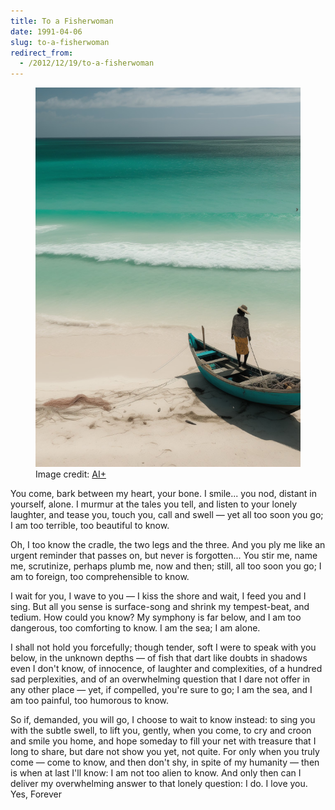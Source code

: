 ```yaml
---
title: To a Fisherwoman
date: 1991-04-06
slug: to-a-fisherwoman
redirect_from:
  - /2012/12/19/to-a-fisherwoman
---
```


<figure>
<img src="assets/fisherwoman.jpg" />
<figcaption>Image credit: <a href="ai-art.md">AI+</a></figcaption>
</figure>

<p class="poetry">You come, bark between my heart, your bone.
I smile...
you nod, distant in yourself, alone.
I murmur at the tales you tell,
and listen to your lonely laughter,
and tease you, touch you, call and swell &mdash; 
yet all too soon you go;
I am too terrible,
too beautiful to know.

Oh, I too know the cradle,
the two legs and the three.
And you ply me like an urgent reminder
that passes on, but never is forgotten...
You stir me, name me, scrutinize,
perhaps plumb me, now and then;
still, all too soon you go;
I am to foreign,
too comprehensible to know.

I wait for you, I wave to you &mdash; 
I kiss the shore and wait,
I feed you
and I sing.
But all you sense is surface-song
and shrink my tempest-beat, and tedium.
How could you know?
My symphony is far below,
and I am too dangerous,
too comforting to know.
I am the sea; I am alone.

I shall not hold you forcefully;
though tender, soft
I were to speak with you below,
in the unknown depths &mdash; 
of fish that dart like doubts
in shadows even I don't know,
of innocence, of laughter and complexities,
of a hundred sad perplexities,
and of an overwhelming question
that I dare not offer in any other place &mdash; 
yet, if compelled, you're sure to go;
I am the sea,
and I am too painful,
too humorous to know.

So if, demanded, you will go,
I choose to wait to know instead:
to sing you with the subtle swell,
to lift you, gently, when you come,
to cry and croon and smile you home,
and hope someday to fill your net
with treasure that I long to share,
but dare not show you yet, not quite.
For only when you truly come &mdash; 
come to know, and then don't shy,
in spite of my humanity &mdash; 
then is when at last I'll know:
I am not too alien to know.
And only then can I deliver
my overwhelming answer
to that lonely question:
I do.
I love you.
Yes,
Forever</p>